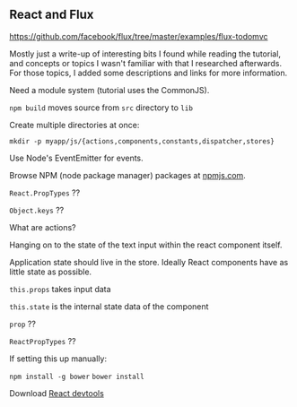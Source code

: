 ## React and Flux

<https://github.com/facebook/flux/tree/master/examples/flux-todomvc>

Mostly just a write-up of interesting bits I found while reading the tutorial, and concepts or topics I wasn't familiar with that I researched afterwards. For those topics, I added some descriptions and links for more information.

Need a module system (tutorial uses the CommonJS).


`npm build` moves source from `src` directory to `lib`


Create multiple directories at once:

`mkdir -p myapp/js/{actions,components,constants,dispatcher,stores}`


Use Node's EventEmitter for events.

Browse NPM (node package manager) packages at [npmjs.com](https://www.npmjs.com/).

`React.PropTypes` ??


`Object.keys` ??



What are actions?



Hanging on to the state of the text input within the react component itself.

Application state should live in the store. Ideally React components have as little state as possible.

`this.props` takes input data

`this.state` is the internal state data of the component

`prop` ??

`ReactPropTypes` ??




If setting this up manually:

`npm install -g bower`
`bower install`


Download [React devtools](http://fb.me/react-devtools)
